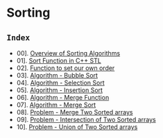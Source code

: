# Sorting

## `Index`

- 00]. [Overview of Sorting Algorithms](https://github.com/mr-vicky/DSA/tree/main/06%5D.%20Sorting/00_Overview_of_Sorting_Algorithms)
- 01]. [Sort Function in C++ STL](https://github.com/mr-vicky/DSA/blob/main/06%5D.%20Sorting/01_Sort_Function_in_CPP-STL.cpp)
- 02]. [Function to set our own order](https://github.com/mr-vicky/DSA/blob/main/06%5D.%20Sorting/02_Function_to_set_our_own_order.cpp)
- 03]. [Algorithm - Bubble Sort](https://github.com/mr-vicky/DSA/blob/main/06%5D.%20Sorting/03_Bubble_Sort.cpp)
- 04]. [Algorithm - Selection Sort](https://github.com/mr-vicky/DSA/blob/main/06%5D.%20Sorting/04_Selection_Sort.cpp)
- 05]. [Algorithm - Insertion Sort](https://github.com/mr-vicky/DSA/blob/main/06%5D.%20Sorting/05_Insertion_Sort.cpp)
- 06]. [Algorithm - Merge Function](https://github.com/mr-vicky/DSA/blob/main/06%5D.%20Sorting/06_Merge_Function_of_Merge_Sort.cpp)
- 07]. [Algorithm - Merge Sort](https://github.com/mr-vicky/DSA/blob/main/06%5D.%20Sorting/07_Merge_Sort.cpp)
- 08]. [Problem - Merge Two Sorted arrays](https://github.com/mr-vicky/DSA/blob/main/06%5D.%20Sorting/08_Merge_two_sorted_arrays.cpp)
- 09]. [Problem - Intersection of Two Sorted arrays](https://github.com/mr-vicky/DSA/blob/main/06%5D.%20Sorting/09_Intersection_of_two_sorted_arrays.cpp)
- 10]. [Problem - Union of Two Sorted arrays](https://github.com/mr-vicky/DSA/blob/main/06%5D.%20Sorting/10_Union_of_two_sorted_arrays.cpp)





